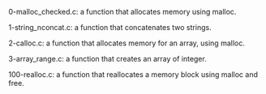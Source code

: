 0-malloc_checked.c: a function that allocates memory using malloc.

1-string_nconcat.c: a function that concatenates two strings.

2-calloc.c: a function that allocates memory for an array, using malloc.

3-array_range.c: a function that creates an array of integer.

100-realloc.c: a function that reallocates a memory block using malloc and free.
